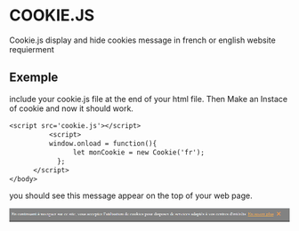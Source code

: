 # COOKIE.JS

Cookie.js display and hide cookies message in french or english website requierment

## Exemple

include your cookie.js file at the end of your html file. Then Make an Instace of cookie and now it should work.

    <script src='cookie.js'></script>
              <script>
              window.onload = function(){
                    let monCookie = new Cookie('fr');
                };  
          </script>
    </body>    

you should see this message appear on the top of your web page.

![message](msg.png)    
